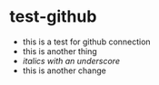 # test-github
* this is a test for github connection
* this is another thing
* _italics with an underscore_
* this is another change
